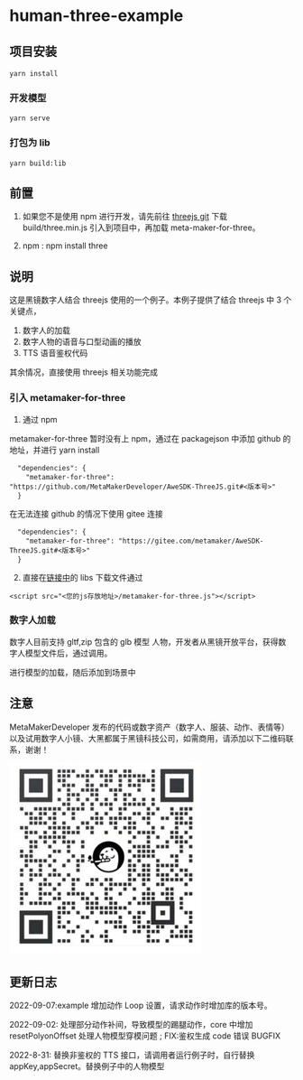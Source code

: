 # human-three-example

## 项目安装

```
yarn install
```

### 开发模型

```
yarn serve
```

### 打包为 lib

```
yarn build:lib
```

## 前置

1. 如果您不是使用 npm 进行开发，请先前往 [threejs git](https://github.com/mrdoob/three.js) 下载 build/three.min.js 引入到项目中，再加载 meta-maker-for-three。

2. npm : npm install three

## 说明

这是黑镜数字人结合 threejs 使用的一个例子。本例子提供了结合 threejs 中 3 个关键点，

1. 数字人的加载
2. 数字人物的语音与口型动画的播放
3. TTS 语音鉴权代码

其余情况，直接使用 threejs 相关功能完成

### 引入 metamaker-for-three

1. 通过 npm

metamaker-for-three 暂时没有上 npm，通过在 packagejson 中添加 github 的地址，并进行 yarn install

```
  "dependencies": {
    "metamaker-for-three": "https://github.com/MetaMakerDeveloper/AweSDK-ThreeJS.git#<版本号>"
  }
```

在无法连接 github 的情况下使用 gitee 连接

```
  "dependencies": {
    "metamaker-for-three": "https://gitee.com/metamaker/AweSDK-ThreeJS.git#<版本号>"
  }
```

2.  直接在[链接中](https://github.com/MetaMakerDeveloper/AweSDK-ThreeJS)的 libs 下载文件通过

```
<script src="<您的js存放地址>/metamaker-for-three.js"></script>
```

### 数字人加载

数字人目前支持 gltf,zip 包含的 glb 模型 人物，开发者从黑镜开放平台，获得数字人模型文件后，通过调用。

进行模型的加载，随后添加到场景中

## 注意

MetaMakerDeveloper 发布的代码或数字资产（数字人、服装、动作、表情等）以及试用数字人小镜、大黑都属于黑镜科技公司，如需商用，请添加以下二维码联系，谢谢！

![image](./code.jpg)

## 更新日志

2022-09-07:example 增加动作 Loop 设置，请求动作时增加库的版本号。

2022-09-02: 处理部分动作补间，导致模型的踢腿动作，core 中增加 resetPolyonOffset 处理人物模型穿模问题 ; FIX:鉴权生成 code 错误 BUGFIX

2022-8-31: 替换非鉴权的 TTS 接口，请调用者运行例子时，自行替换 appKey,appSecret。替换例子中的人物模型

```

```
